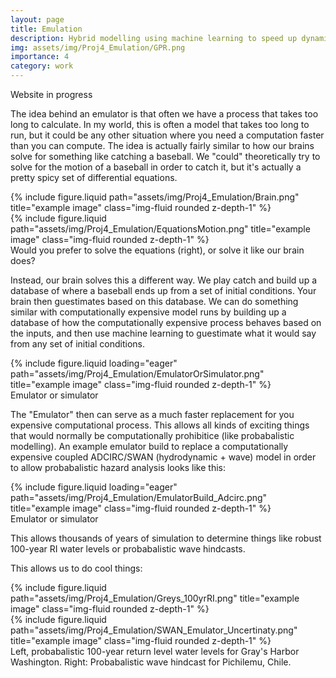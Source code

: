 ```yaml
---
layout: page
title: Emulation   
description: Hybrid modelling using machine learning to speed up dynamic models
img: assets/img/Proj4_Emulation/GPR.png
importance: 4
category: work
---
```


Website in progress

The idea behind an emulator is that often we have a process that takes too long to calculate. In my world, this is often a model that takes too long to run, but it could be any other situation where you need a computation faster than you can compute. The idea is actually fairly similar to how our brains solve for something like catching a baseball. We "could" theoretically try to solve for the motion of a baseball in order to catch it, but it's actually a pretty spicy set of differential equations. 

<div class="row justify-content-sm-center">
    <div class="col-sm-6 mt-3 mt-md-0">
        {% include figure.liquid path="assets/img/Proj4_Emulation/Brain.png" title="example image" class="img-fluid rounded z-depth-1" %}
    </div>
    <div class="col-sm-6 mt-3 mt-md-0">
        {% include figure.liquid path="assets/img/Proj4_Emulation/EquationsMotion.png" title="example image" class="img-fluid rounded z-depth-1" %}
    </div>
</div>
<div class="caption">
    Would you prefer to solve the equations (right), or solve it like our brain does?  
</div>

Instead, our brain solves this a different way.  We play catch and build up a database of where a baseball ends up from a set of initial conditions.  Your brain then guestimates based on this database. We can do something similar with computationally expensive model runs by building up a database of how the computationally expensive process behaves based on the inputs, and then use machine learning to guestimate what it would say from any set of initial conditions.

<div class="row">
    <div class="col-sm mt-3 mt-md-0">
        {% include figure.liquid loading="eager" path="assets/img/Proj4_Emulation/EmulatorOrSimulator.png" title="example image" class="img-fluid rounded z-depth-1" %}
    </div>
</div>
<div class="caption">
    Emulator or simulator
</div>

The "Emulator" then can serve as a much faster replacement for you expensive computational process. This allows all kinds of exciting things that would normally be computationally prohibitice (like probabalistic modelling). An example emulator build to replace a computationally expensive coupled ADCIRC/SWAN (hydrodynamic + wave) model in order to allow probabalistic hazard analysis looks like this:

<div class="row">
    <div class="col-sm mt-3 mt-md-0">
        {% include figure.liquid loading="eager" path="assets/img/Proj4_Emulation/EmulatorBuild_Adcirc.png" title="example image" class="img-fluid rounded z-depth-1" %}
    </div>
</div>
<div class="caption">
    Emulator or simulator
</div>


This allows thousands of years of simulation to determine things like robust 100-year RI water levels or probabalistic wave hindcasts.  


This allows us to do cool things:

<div class="row justify-content-sm-center">
    <div class="col-sm-6 mt-3 mt-md-0">
        {% include figure.liquid path="assets/img/Proj4_Emulation/Greys_100yrRI.png" title="example image" class="img-fluid rounded z-depth-1" %}
    </div>
    <div class="col-sm-6 mt-3 mt-md-0">
        {% include figure.liquid path="assets/img/Proj4_Emulation/SWAN_Emulator_Uncertinaty.png" title="example image" class="img-fluid rounded z-depth-1" %}
    </div>
</div>
<div class="caption">
    Left, probabalistic 100-year return level water levels for Gray's Harbor Washington. Right: Probabalistic wave hindcast for Pichilemu, Chile.  
</div>

